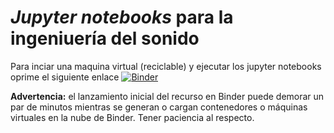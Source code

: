 # *Jupyter notebooks* para la ingeniuería del sonido

Para inciar una maquina virtual (reciclable) y ejecutar los jupyter notebooks oprime el siguiente enlace
[![Binder](https://mybinder.org/badge_logo.svg)](https://mybinder.org/v2/gh/caramirezs/Ingenieria_sonido/HEAD)

**Advertencia:** el lanzamiento inicial del recurso en Binder puede demorar un par de minutos mientras se generan o cargan contenedores o máquinas virtuales en la nube de Binder. Tener paciencia al respecto.
